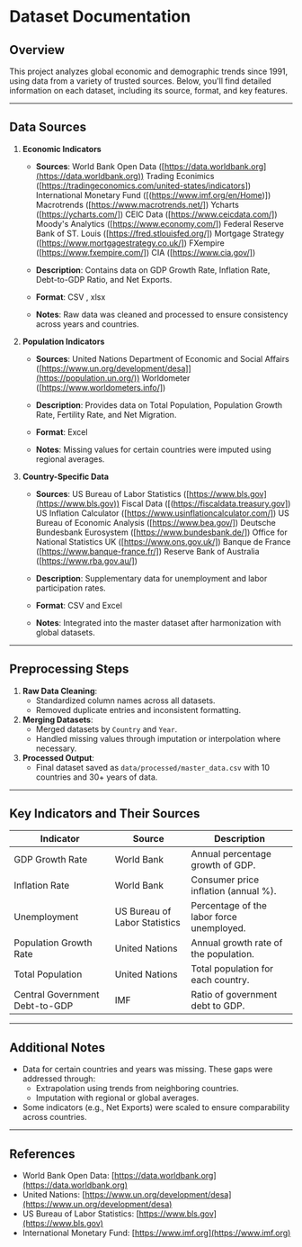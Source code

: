 # Dataset Documentation

## Overview
This project analyzes global economic and demographic trends since 1991, using data from a variety of trusted sources. Below, you'll find detailed information on each dataset, including its source, format, and key features.

---

## Data Sources
1. **Economic Indicators**  
   - **Sources**: World Bank Open Data ([https://data.worldbank.org](https://data.worldbank.org))
                  Trading Econimics ([https://tradingeconomics.com/united-states/indicators])
                  International Monetary Fund ([(https://www.imf.org/en/Home)])
                  Macrotrends ([https://www.macrotrends.net/])
                  Ycharts ([https://ycharts.com/])
                  CEIC Data ([https://www.ceicdata.com/])
                  Moody's Analytics ([https://www.economy.com/])
                  Federal Reserve Bank of ST. Louis ([https://fred.stlouisfed.org/])
                  Mortgage Strategy ([https://www.mortgagestrategy.co.uk/])
                  FXempire ([https://www.fxempire.com/])
                  CIA ([https://www.cia.gov/])
                  
                 
   - **Description**: Contains data on GDP Growth Rate, Inflation Rate, Debt-to-GDP Ratio, and Net Exports.  
   - **Format**: CSV  ,  xlsx
   - **Notes**: Raw data was cleaned and processed to ensure consistency across years and countries.  

2. **Population Indicators**  
   - **Sources**: United Nations Department of Economic and Social Affairs ([https://www.un.org/development/desa]](https://population.un.org/))
                  Worldometer ([https://www.worldometers.info/])
     
   - **Description**: Provides data on Total Population, Population Growth Rate, Fertility Rate, and Net Migration.  
   - **Format**: Excel  
   - **Notes**: Missing values for certain countries were imputed using regional averages.  

3. **Country-Specific Data**  
   - **Sources**: US Bureau of Labor Statistics ([https://www.bls.gov](https://www.bls.gov))
                  Fiscal Data ([(https://fiscaldata.treasury.gov])
                  US Inflation Calculator ([https://www.usinflationcalculator.com/])
                  US Bureau of Economic Analysis ([https://www.bea.gov/])
                  Deutsche Bundesbank Eurosystem ([https://www.bundesbank.de/])
                  Office for National Statistics UK ([https://www.ons.gov.uk/])
                  Banque de France ([https://www.banque-france.fr/])
                  Reserve Bank of Australia ([https://www.rba.gov.au/])
     
   - **Description**: Supplementary data for unemployment and labor participation rates.  
   - **Format**: CSV and Excel  
   - **Notes**: Integrated into the master dataset after harmonization with global datasets.

---

## Preprocessing Steps
1. **Raw Data Cleaning**:
   - Standardized column names across all datasets.
   - Removed duplicate entries and inconsistent formatting.
2. **Merging Datasets**:
   - Merged datasets by `Country` and `Year`.
   - Handled missing values through imputation or interpolation where necessary.
3. **Processed Output**:
   - Final dataset saved as `data/processed/master_data.csv` with 10 countries and 30+ years of data.

---

## Key Indicators and Their Sources
| Indicator                      | Source                          | Description                                             |
|--------------------------------|---------------------------------|---------------------------------------------------------|
| GDP Growth Rate                | World Bank                     | Annual percentage growth of GDP.                       |
| Inflation Rate                 | World Bank                     | Consumer price inflation (annual %).                   |
| Unemployment                   | US Bureau of Labor Statistics  | Percentage of the labor force unemployed.              |
| Population Growth Rate         | United Nations                 | Annual growth rate of the population.                  |
| Total Population               | United Nations                 | Total population for each country.                     |
| Central Government Debt-to-GDP | IMF                            | Ratio of government debt to GDP.                       |

---

## Additional Notes
- Data for certain countries and years was missing. These gaps were addressed through:
  - Extrapolation using trends from neighboring countries.
  - Imputation with regional or global averages.
- Some indicators (e.g., Net Exports) were scaled to ensure comparability across countries.

---

## References
- World Bank Open Data: [https://data.worldbank.org](https://data.worldbank.org)  
- United Nations: [https://www.un.org/development/desa](https://www.un.org/development/desa)  
- US Bureau of Labor Statistics: [https://www.bls.gov](https://www.bls.gov)  
- International Monetary Fund: [https://www.imf.org](https://www.imf.org)  

